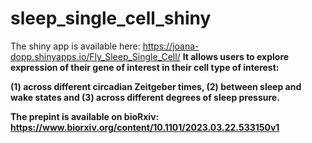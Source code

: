 # sleep_single_cell_shiny

The shiny app is available here: https://joana-dopp.shinyapps.io/Fly_Sleep_Single_Cell/ <b>
It allows users to explore expression of their gene of interest in their cell type of interest:
<b>

(1) across different circadian Zeitgeber times,
(2) between sleep and wake states and
(3) across different degrees of sleep pressure.

The prepint is available on bioRxiv: https://www.biorxiv.org/content/10.1101/2023.03.22.533150v1
